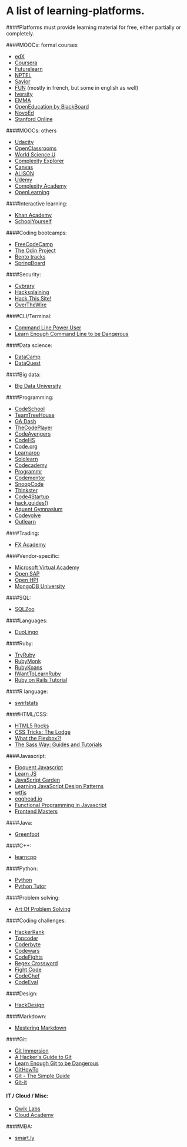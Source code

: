 # A list of learning-platforms.
####Platforms must provide learning material for free, either partially or completely.

####MOOCs: formal courses
* [edX](https://edx.org)
* [Coursera](https://coursera.org)
* [Futurelearn](https://futurelearn.com)
* [NPTEL](https://nptel.ac.in/)
* [Saylor](https://saylor.org)
* [FUN](https://www.fun-mooc.fr/) (mostly in french, but some in english as well)
* [Iversity](https://iversity.org/)
* [EMMA](https://platform.europeanmoocs.eu/)
* [OpenEducation by BlackBoard](https://openeducation.blackboard.com)
* [NovoEd](https://novoed.com/)
* [Stanford Online](https://lagunita.stanford.edu/)

####MOOCs: others
* [Udacity](udacity.com)
* [OpenClassrooms](openclassrooms.com/)
* [World Science U](www.worldscienceu.com/)
* [Complexity Explorer](http://www.complexityexplorer.org/)
* [Canvas](http://canvas.net/)
* [ALISON](http://alison.com/)
* [Udemy](http://udemy.com)
* [Complexity Academy](http://complexityacademy.io/)
* [OpenLearning](https://www.openlearning.com/)

####Interactive learning:
* [Khan Academy](https://khanacademy.org)
* [SchoolYourself](http:schoolyourself.org)

####Coding bootcamps:
* [FreeCodeCamp](https://freecodecamp.com)
* [The Odin Project](http://www.theodinproject.com/)
* [Bento tracks](https://www.bento.io/tracks)
* [SpringBoard](https://www.springboard.com/)

####Security:
* [Cybrary](https://www.cybrary.it/)
* [Hacksplaining](https://www.hacksplaining.com)
* [Hack This Site!](https://www.hackthissite.org/missions/)
* [OverTheWire](http://overthewire.org/wargames/)

####CLI/Terminal:
* [Command Line Power User](http://commandlinepoweruser.com/)
* [Learn Enough Command Line to be Dangerous](https://www.learnenough.com/command-line-tutorial)

####Data science:
* [DataCamp](https://datacamp.com)
* [DataQuest](https://dataquest.io)

####Big data:
* [Big Data University](https://bigdatauniversity.com/)

####Programming:
* [CodeSchool](https://codeschool.com)
* [TeamTreeHouse](https://teamtreehouse.com)
* [GA Dash](https://dash.generalassemb.ly/)
* [TheCodePlayer](http://thecodeplayer.com/)
* [CodeAvengers](https://www.codeavengers.com/)
* [CodeHS](https://codehs.com/)
* [Code.org](https://code.org/)
* [Learnaroo](https://www.learneroo.com/)
* [Sololearn](http://www.sololearn.com/)
* [Codecademy](https://www.codecademy.com/)
* [Programmr](http://www.programmr.com/)
* [Codementor](https://www.codementor.io/)
* [SnoopCode](http://www.snoopcode.com/)
* [Thinkster](https://thinkster.io/)
* [Code4Startup](https://code4startup.com/)
* [hack.guides()](http://tutorials.pluralsight.com/)
* [Aquent Gymnasium](http://gymnasium.aquent.com/)
* [Codevolve](https://www.codevolve.com/)
* [Outlearn](http://www.outlearn.com/)

####Trading:
* [FX Academy](http://www.fxacademy.com/)

####Vendor-specific:
* [Microsoft Virtual Academy](https://mva.microsoft.com/)
* [Open SAP](https://open.sap.com)
* [Open HPI](https://open.hpi.de/)
* [MongoDB University](https://university.mongodb.com/)

####SQL:
* [SQLZoo](http://sqlzoo.net/)

####Languages:
* [DuoLingo](https://www.duolingo.com/)

####Ruby:
* [TryRuby](http://tryruby.org/)
* [RubyMonk](https://rubymonk.com/)
* [RubyKoans](http://rubykoans.com/)
* [IWantToLearnRuby](http://iwanttolearnruby.com/)
* [Ruby on Rails Tutorial](https://www.railstutorial.org/book)

####R language:
* [swirlstats](http://swirlstats.com/)

####HTML/CSS:
* [HTML5 Rocks](http://www.html5rocks.com/en/)
* [CSS Tricks: The Lodge](https://css-tricks.com/lodge/)
* [What the Flexbox?!](http://flexbox.io/)
* [The Sass Way: Guides and Tutorials](http://thesassway.com/guides)

####Javascript:
* [Eloquent Javascript](http://eloquentjavascript.net/)
* [Learn JS](http://www.learn-js.org/)
* [JavaScript Garden](http://bonsaiden.github.io/JavaScript-Garden/)
* [Learning JavaScript Design Patterns](https://addyosmani.com/resources/essentialjsdesignpatterns/book/)
* [wtfjs](http://wtfjs.com/)
* [egghead.io](https://egghead.io/)
* [Functional Programming in Javascript](http://reactivex.io/learnrx/)
* [Frontend Masters](https://frontendmasters.com/)

####Java:
* [Greenfoot](http://www.greenfoot.org/overview)

####C++:
* [learncpp](http://www.learncpp.com/)

####Python:
* [Python](http://docs.python-guide.org/en/latest/intro/learning/)
* [Python Tutor](http://pythontutor.com/)

####Problem solving:
* [Art Of Problem Solving](http://www.artofproblemsolving.com/)

####Coding challenges:
* [HackerRank](https://www.hackerrank.com/)
* [Topcoder](https://www.topcoder.com/)
* [Coderbyte](https://coderbyte.com/)
* [Codewars](http://www.codewars.com/)
* [CodeFights](https://codefights.com/)
* [Regex Crossword](https://regexcrossword.com/)
* [Fight Code](http://fightcodegame.com/)
* [CodeChef](https://www.codechef.com/)
* [CodeEval](https://www.codeeval.com/)

####Design:
* [HackDesign](https://hackdesign.org/)

####Markdown:
* [Mastering Markdown](http://masteringmarkdown.com/)

####Git:
* [Git Immersion](http://gitimmersion.com/)
* [A Hacker's Guide to Git](http://wildlyinaccurate.com/a-hackers-guide-to-git/)
* [Learn Enough Git to be Dangerous](https://www.learnenough.com/git-tutorial)
* [GitHowTo](https://githowto.com/)
* [Git - The Simple Guide](http://rogerdudler.github.io/git-guide/)
* [Git-it](http://jlord.us/git-it/)

#### IT / Cloud / Misc:
* [Qwik Labs](https://qwiklabs.com/)
* [Cloud Academy](https://cloudacademy.com)

####MBA:
* [smart.ly](http://smart.ly)
